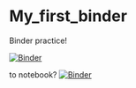 # My_first_binder
Binder practice! 

[![Binder](https://mybinder.org/badge.svg)](https://mybinder.org/v2/gh/A-Fisk/My_first_binder/master)

to notebook? [![Binder](https://mybinder.org/badge.svg)](https://mybinder.org/v2/gh/A-Fisk/My_first_binder/master?filepath=untitled.ipynb)
